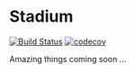 # Stadium

[![Build Status](https://travis-ci.com/birongit/stadium.svg?branch=master)](https://travis-ci.com/birongit/stadium)
[![codecov](https://codecov.io/gh/birongit/stadium/branch/master/graph/badge.svg)](https://codecov.io/gh/birongit/stadium)

Amazing things coming soon ...
